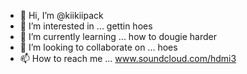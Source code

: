 - 👋 Hi, I’m @kiikiipack
- 👀 I’m interested in ... gettin hoes
- 🌱 I’m currently learning ... how to dougie harder
- 💞️ I’m looking to collaborate on ... hoes
- 📫 How to reach me ... www.soundcloud.com/hdmi3
